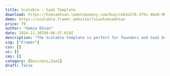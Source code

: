 ```yaml
---
title: Scalable — SaaS Template
download: https://hxmzaehsan.lemonsqueezy.com/buy/ce63e276-375c-4be0-9b05-27ce83f90821
demo: https://scalable.framer.website/?via=hxmzaehsan
price: 79
author: "Hamza Ehsan"
date: 2024-11-30T09:06:37.619Z
description: "The Scalable template is perfect for founders and SaaS businesses who want a sleek, dynamic, and eye-catching website that will convert visitors into customers."
ssg: ["Framer"]
css: []
ui: []
cms: []
category: [Business,SaaS]
draft: false
---
```

